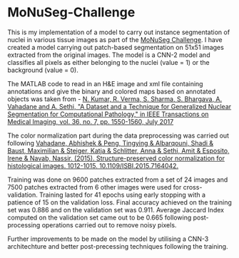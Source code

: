# MoNuSeg-Challenge
This is my implementation of a model to carry out instance segmentation of nuclei in various tissue images as part of the [MoNuSeg Challenge](https://monuseg.grand-challenge.org/). I have created a model carrying out patch-based segmentation on 51x51 images extracted from the original images. The model is a CNN-2 model and classifies all pixels as either belonging to the nuclei (value = 1) or the background (value = 0).

The MATLAB code to read in an H&E image and xml file containing annotations and give the binary and colored maps based on annotated objects was taken from - 
[N. Kumar, R. Verma, S. Sharma, S. Bhargava, A. Vahadane and A. Sethi, "A Dataset and a Technique for Generalized Nuclear Segmentation for Computational Pathology," in IEEE Transactions on Medical Imaging, vol. 36, no. 7, pp. 1550-1560, July 2017](https://ieeexplore.ieee.org/document/7872382)

The color normalization part during the data preprocessing was carried out following [Vahadane, Abhishek & Peng, Tingying & Albarqouni, Shadi & Baust, Maximilian & Steiger, Katja & Schlitter, Anna & Sethi, Amit & Esposito, Irene & Navab, Nassir. (2015). Structure-preserved color normalization for histological images. 1012-1015. 10.1109/ISBI.2015.7164042.](https://www.researchgate.net/publication/280384373_Structure-preserved_color_normalization_for_histological_images)

Training was done on 9600 patches extracted from a set of 24 images and 7500 patches extracted from 6 other images were used for cross-validation. Training lasted for 41 epochs using early stopping with a patience of 15 on the validation loss. Final accuracy achieved on the training set was 0.886 and on the validation set was 0.911. Average Jaccard Index computed on the validation set came out to be 0.665 following post-processing operations carried out to remove noisy pixels.

Further improvements to be made on the model by utilising a CNN-3 architechture and better post-precessing techniques following the training.
